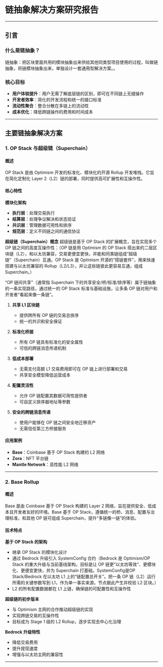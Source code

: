 # 链抽象解决方案研究报告

---

## 引言

### 什么是链抽象？

链抽象：把区块里面共用的模块抽象出来供给其他同类型项目使用的过程，叫做链抽象，将链模块抽象出来，单独设计一套通用型解决方案。。

### 核心目标

- **用户体验提升**：用户无需了解底层链的区别，即可在不同链上无缝操作
- **开发者效率**：简化的开发流程和统一的接口标准
- **流动性聚合**：整合分散在多链上的流动性
- **成本优化**：降低跨链操作的费用和时间成本

---


## 主要链抽象解决方案

### 1. OP Stack 与超级链（Superchain）

#### 概述
OP Stack 是由 Optimism 开发的标准化、模块化的开源 Rollup 开发堆栈。它旨在简化定制化 Layer 2（L2）链的部署，同时提供高可扩展性和互操作性。

#### 核心特性

**模块化架构**
- **执行层**：处理交易执行
- **结算层**：处理争议解决和状态验证
- **共识层**：管理数据可用性和排序
- **规范层**：定义不同链之间的通信协议

**超级链（Superchain）概念**
超级链是基于 OP Stack 的扩展概念，旨在实现多个 OP 链之间的高度互操作性：（OP 链是用 Optimism 的 OP Stack 搭出来的二层区块链（L2），和以太坊兼容，交易更便宜更快，并能和同类链组成“超级链”（Superchain）互通。OP Stack 是 Optimism 开源的“搭链套件”，用来快速搭建与以太坊兼容的 Rollup（L2/L3），并让这些链彼此更容易互通，组成 Superchain。）

“OP 链间共享”（通常指 Superchain 下的共享安全/桥/标准/排序等）属于链抽象的一条实现路径，通过统一的 OP Stack 标准与基础设施，让多条 OP 链对用户和开发者“看起来像一条链”。

1. **共享 L1 区块链**
   - 提供跨所有 OP 链的交易总排序
   - 统一的共识和安全保证

2. **标准化桥接**
   - 所有 OP 链具有标准化的安全属性
   - 可信的跨链消息传递机制

3. **低成本部署**
   - 无需支付高额 L1 交易费用即可在 OP 链上进行部署和交易
   - 共享安全模型降低运营成本

4. **配置灵活性**
   - 允许 OP 链配置其数据可用性提供者
   - 可自定义排序器地址等参数

5. **安全的跨链消息传递**
   - 使用户能够在 OP 链之间安全地迁移资产
   - 无需信任第三方桥接服务

#### 应用案例
- **Base**：Coinbase 基于 OP Stack 构建的 L2 网络
- **Zora**：NFT 平台链
- **Mantle Network**：高性能 L2 网络

---

### 2. Base Rollup

#### 概述
Base 是由 Coinbase 基于 OP Stack 构建的 Layer 2 网络，旨在提供安全、低成本且开发者友好的环境。Base 基于 OP Stack，遵循统一的桥、消息、配置与治理标准，和其他 OP 链可组成 Superchain，提升“多链像一链”的体验。

#### 技术特点

**基于 OP Stack 的架构**
- 继承 OP Stack 的模块化设计
- 通过 Bedrock 升级引入 SystemConfig 合约（Bedrock 是 Optimism/OP Stack 的重大升级与当前基线架构，目标是让 OP 链更“以太坊等效”、更模块化、更便宜更快，并为 Superchain 打基础。SystemConfig是OP Stack/Bedrock 在以太坊 L1 上的“链配置总开关”。把一条 OP 链（L2）运行所需的关键参数写到 L1，作为单一事实来源，节点据此产生并校验 L2 区块。）
- L2 的所有配置数据都在 L1 上链，确保链的可配置性和互操作性

**超级链的初步版本**
- 与 Optimism 主网的合作推动超级链的实现
- 实现跨链交易的互操作性
- 目标成为 Stage 1 级的 L2 Rollup，逐步实现去中心化治理

**Bedrock 升级特性**
- 降低交易费用
- 提升提现速度
- 增强与以太坊主网的兼容性

---
